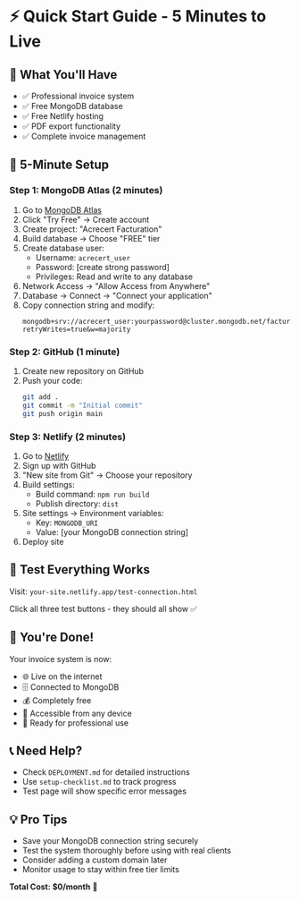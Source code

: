 # ⚡ Quick Start Guide - 5 Minutes to Live

## 🎯 What You'll Have
- ✅ Professional invoice system
- ✅ Free MongoDB database
- ✅ Free Netlify hosting
- ✅ PDF export functionality
- ✅ Complete invoice management

## 🚀 5-Minute Setup

### Step 1: MongoDB Atlas (2 minutes)
1. Go to [MongoDB Atlas](https://www.mongodb.com/atlas)
2. Click "Try Free" → Create account
3. Create project: "Acrecert Facturation"
4. Build database → Choose "FREE" tier
5. Create database user:
   - Username: `acrecert_user`
   - Password: [create strong password]
   - Privileges: Read and write to any database
6. Network Access → "Allow Access from Anywhere"
7. Database → Connect → "Connect your application"
8. Copy connection string and modify:
   ```
   mongodb+srv://acrecert_user:yourpassword@cluster.mongodb.net/facturation?retryWrites=true&w=majority
   ```

### Step 2: GitHub (1 minute)
1. Create new repository on GitHub
2. Push your code:
   ```bash
   git add .
   git commit -m "Initial commit"
   git push origin main
   ```

### Step 3: Netlify (2 minutes)
1. Go to [Netlify](https://netlify.com)
2. Sign up with GitHub
3. "New site from Git" → Choose your repository
4. Build settings:
   - Build command: `npm run build`
   - Publish directory: `dist`
5. Site settings → Environment variables:
   - Key: `MONGODB_URI`
   - Value: [your MongoDB connection string]
6. Deploy site

## 🧪 Test Everything Works

Visit: `your-site.netlify.app/test-connection.html`

Click all three test buttons - they should all show ✅

## 🎉 You're Done!

Your invoice system is now:
- 🌐 Live on the internet
- 🗄️ Connected to MongoDB
- 💰 Completely free
- 📱 Accessible from any device
- 🧾 Ready for professional use

## 📞 Need Help?

- Check `DEPLOYMENT.md` for detailed instructions
- Use `setup-checklist.md` to track progress
- Test page will show specific error messages

## 💡 Pro Tips

- Save your MongoDB connection string securely
- Test the system thoroughly before using with real clients
- Consider adding a custom domain later
- Monitor usage to stay within free tier limits

**Total Cost: $0/month** 🎉



